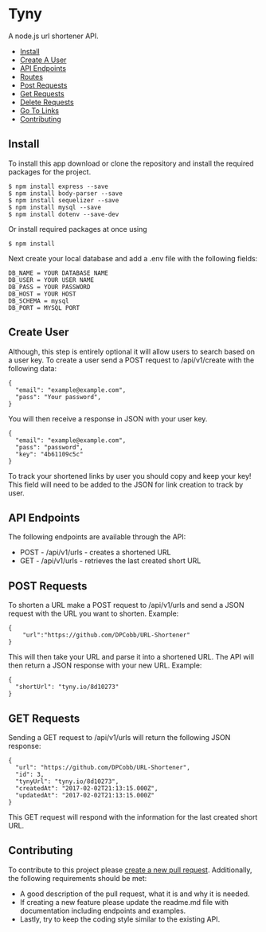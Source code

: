# Tyny
A node.js url shortener API.
- [Install](#install)
- [Create A User](#create-user)
- [API Endpoints](#api-endpoints)
- [Routes](#routes)
- [Post Requests](#post-requests)
- [Get Requests](#get-requests)
- [Delete Requests](#delete-requests)
- [Go To Links](#links)
- [Contributing](#contributing)

## Install

To install this app download or clone the repository and install the required
packages for the project.

```
$ npm install express --save
$ npm install body-parser --save
$ npm install sequelizer --save
$ npm install mysql --save
$ npm install dotenv --save-dev
```
Or install required packages at once using

```
$ npm install

```

Next create your local database and add a .env file with the following fields:
```
DB_NAME = YOUR DATABASE NAME
DB_USER = YOUR USER NAME
DB_PASS = YOUR PASSWORD
DB_HOST = YOUR HOST
DB_SCHEMA = mysql
DB_PORT = MYSQL PORT
```

## Create User
Although, this step is entirely optional it will allow users to search based on a user key.
To create a user send a POST request to /api/v1/create with the following data:
```
{
  "email": "example@example.com",
  "pass": "Your password",
}
```
You will then receive a response in JSON with your user key.
```
{
  "email": "example@example.com",
  "pass": "password",
  "key": "4b61109c5c"
}
```
To track your shortened links by user you should copy and keep your key! This field will
need to be added to the JSON for link creation to track by user.
## API Endpoints
The following endpoints are available through the API:
* POST -  /api/v1/urls - creates a shortened URL
* GET - /api/v1/urls - retrieves the last created short URL

## POST Requests
To shorten a URL make a POST request to /api/v1/urls and send a JSON request with the URL
you want to shorten. Example:
```
{
	"url":"https://github.com/DPCobb/URL-Shortener"
}
```
This will then take your URL and parse it into a shortened URL. The API will then
return a JSON response with your new URL. Example:
```
{
  "shortUrl": "tyny.io/8d10273"
}
```

## GET Requests
Sending a GET request to /api/v1/urls will return the following JSON response:
```
{
  "url": "https://github.com/DPCobb/URL-Shortener",
  "id": 3,
  "tynyUrl": "tyny.io/8d10273",
  "createdAt": "2017-02-02T21:13:15.000Z",
  "updatedAt": "2017-02-02T21:13:15.000Z"
}
```
This GET request will respond with the information for the last created short URL.

## Contributing
To contribute to this project please [create a new pull request](https://help.github.com/articles/creating-a-pull-request/). Additionally,
the following requirements should be met:
* A good description of the pull request, what it is and why it is needed.
* If creating a new feature please update the readme.md file with documentation
including endpoints and examples.
* Lastly, try to keep the coding style similar to the existing API.
